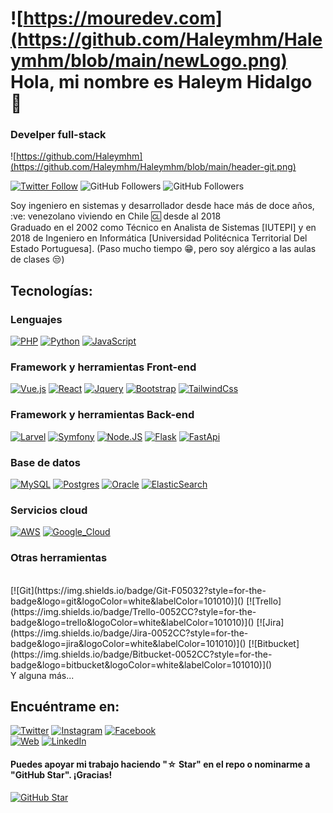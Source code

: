 # ![https://mouredev.com](https://github.com/Haleymhm/Haleymhm/blob/main/newLogo.png) Hola, mi nombre es Haleym Hidalgo 👋
### Develper full-stack 

![https://github.com/Haleymhm](https://github.com/Haleymhm/Haleymhm/blob/main/header-git.png)

[![Twitter Follow](https://img.shields.io/twitter/follow/haleymhm?style=social)](https://twitter.com/mouredev)
![GitHub Followers](https://img.shields.io/github/followers/Haleymhm?style=social)
![GitHub Followers](https://img.shields.io/github/stars/Haleymhm?style=social)

Soy ingeniero en sistemas y desarrollador desde hace más de doce años, :ve: venezolano viviendo en Chile :cl: desde al 2018
<br />
Graduado en el 2002 como Técnico en Analista de Sistemas [IUTEPI] y en 2018 de Ingeniero en Informática [Universidad Politécnica Territorial Del Estado Portuguesa]. (Paso mucho tiempo :grin:, pero soy alérgico a las aulas de clases :unamused:)


## Tecnologías:
### Lenguajes
[![PHP](https://img.shields.io/badge/Php-777BB4?style=for-the-badge&logo=php&logoColor=white&labelColor=101010)]()
[![Python](https://img.shields.io/badge/Python-3776AB?style=for-the-badge&logo=python&logoColor=white&labelColor=101010)]()
[![JavaScript](https://img.shields.io/badge/JavaScript-F7DF1E?style=for-the-badge&logo=javascript&logoColor=white&labelColor=101010)]()

### Framework y herramientas Front-end
[![Vue.js](https://img.shields.io/badge/VueJS-4FC08D?style=for-the-badge&logo=vue.js&logoColor=white&labelColor=101010)]()
[![React](https://img.shields.io/badge/React-61DAFB?style=for-the-badge&logo=react&logoColor=white&labelColor=101010)]()
[![Jquery](https://img.shields.io/badge/Jquery-0769AD?style=for-the-badge&logo=jquery&logoColor=white&labelColor=101010)]()
[![Bootstrap](https://img.shields.io/badge/Bootstrp-7952B3?style=for-the-badge&logo=bootstrap&logoColor=white&labelColor=101010)]()
[![TailwindCss](https://img.shields.io/badge/Tailwindcss-06B6D4?style=for-the-badge&logo=tailwindcss&logoColor=white&labelColor=101010)]()

### Framework y herramientas Back-end
[![Larvel](https://img.shields.io/badge/laravel-FF2D20?style=for-the-badge&logo=laravel&logoColor=white&labelColor=101010)]()
[![Symfony](https://img.shields.io/badge/symfony-navy?style=for-the-badge&logo=symfony&logoColor=white&labelColor=101010)]()
[![Node.JS](https://img.shields.io/badge/Node.JS-339933?style=for-the-badge&logo=node.js&logoColor=white&labelColor=101010)]()
[![Flask](https://img.shields.io/badge/Flask-navy?style=for-the-badge&logo=flask&logoColor=white&labelColor=101010)]()
[![FastApi](https://img.shields.io/badge/FastApi-009688?style=for-the-badge&logo=fastapi&logoColor=white&labelColor=101010)]()

### Base de datos
[![MySQL](https://img.shields.io/badge/MySQL-4479A1?style=for-the-badge&logo=mysql&logoColor=white&labelColor=101010)]()
[![Postgres](https://img.shields.io/badge/PostgreSQL-4169E1?style=for-the-badge&logo=postgresql&logoColor=white&labelColor=101010)]()
[![Oracle](https://img.shields.io/badge/Oracle-F80000?style=for-the-badge&logo=oracle&logoColor=white&labelColor=101010)]()
[![ElasticSearch](https://img.shields.io/badge/ElasticSearch-005571?style=for-the-badge&logo=elasticsearch&logoColor=white&labelColor=101010)]()

### Servicios cloud
[![AWS](https://img.shields.io/badge/AWS-FF9900?style=for-the-badge&logo=amazon-aws&logoColor=white&labelColor=101010)]()
[![Google_Cloud](https://img.shields.io/badge/Google_Cloud-4285F4?style=for-the-badge&logo=googlecloud&logoColor=white&labelColor=101010)]()

### Otras herramientas
</br>
[![Git](https://img.shields.io/badge/Git-F05032?style=for-the-badge&logo=git&logoColor=white&labelColor=101010)]()
[![Trello](https://img.shields.io/badge/Trello-0052CC?style=for-the-badge&logo=trello&logoColor=white&labelColor=101010)]()
[![Jira](https://img.shields.io/badge/Jira-0052CC?style=for-the-badge&logo=jira&logoColor=white&labelColor=101010)]()
[![Bitbucket](https://img.shields.io/badge/Bitbucket-0052CC?style=for-the-badge&logo=bitbucket&logoColor=white&labelColor=101010)]()

</br>
Y alguna más...

## Encuéntrame en:

[![Twitter](https://img.shields.io/badge/Twitter-@haleymhm-1DA1F2?style=for-the-badge&logo=twitter&logoColor=white&labelColor=101010)](https://twitter.com/haleymhm)
[![Instagram](https://img.shields.io/badge/Instagram-@haleymhidalgom-E4405F?style=for-the-badge&logo=instagram&logoColor=white&labelColor=101010)](https://instagram.com/haleymhidalgom)
[![Facebook](https://img.shields.io/badge/Facebook-@haleymhm-1877F2?style=for-the-badge&logo=facebook&logoColor=white&labelColor=101010)](https://facebook.com/haleymhm)
</br>
[![Web](https://img.shields.io/badge/haleymhm.dev-14a1f0?style=for-the-badge&logo=dev.to&logoColor=white&labelColor=101010)](https://haleymhm.dev)
[![LinkedIn](https://img.shields.io/badge/LinkedIn-Haleym_Hidalgo-0077B5?style=for-the-badge&logo=linkedin&logoColor=white&labelColor=101010)](https://www.linkedin.com/in/haleymhidalgomoyetones)


#### Puedes apoyar mi trabajo haciendo "☆ Star" en el repo o nominarme a "GitHub Star". ¡Gracias!

[![GitHub Star](https://img.shields.io/badge/GitHub-Nominar_a_star-yellow?style=for-the-badge&logo=github&logoColor=white&labelColor=101010)](https://stars.github.com/nominate/)
